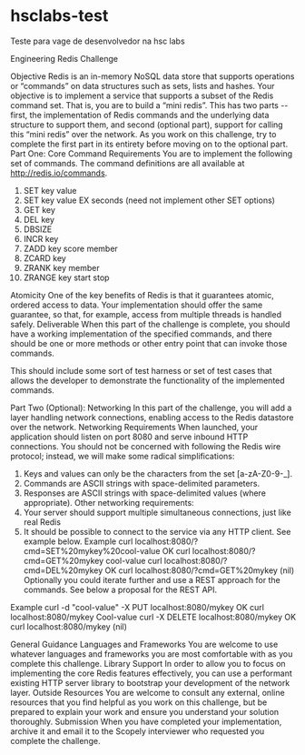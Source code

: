# hsclabs-test
Teste para vage de desenvolvedor na hsc labs

Engineering Redis Challenge

Objective
Redis is an in-memory NoSQL data store that supports operations or “commands” on data structures
such as sets, lists and hashes. Your objective is to implement a service that supports a subset of the
Redis command set. That is, you are to build a “mini redis”.
This has two parts -- first, the implementation of Redis commands and the underlying data structure to
support them, and second (optional part), support for calling this “mini redis” over the network.
As you work on this challenge, try to complete the first part in its entirety before moving on to the
optional part.
Part One: Core
Command Requirements
You are to implement the following set of commands. The command definitions are all available at
http://redis.io/commands.
1. SET key value
2. SET key value EX seconds (need not implement other SET options)
3. GET key
4. DEL key
5. DBSIZE
6. INCR key
7. ZADD key score member
8. ZCARD key
9. ZRANK key member
10. ZRANGE key start stop

Atomicity
One of the key benefits of Redis is that it guarantees atomic, ordered access to data. Your
implementation should offer the same guarantee, so that, for example, access from multiple threads is
handled safely.
Deliverable
When this part of the challenge is complete, you should have a working implementation of the specified
commands, and there should be one or more methods or other entry point that can invoke those
commands.

This should include some sort of test harness or set of test cases that allows the developer to
demonstrate the functionality of the implemented commands.

Part Two (Optional): Networking
In this part of the challenge, you will add a layer handling network connections, enabling access to the
Redis datastore over the network.
Networking Requirements
When launched, your application should listen on port 8080 and serve inbound HTTP connections. You
should not​ be concerned with following the Redis wire protocol; instead, we will make some radical
simplifications:
1. Keys and values can only be the characters from the set [a-zA-Z0-9-_].
2. Commands are ASCII strings with space-delimited parameters.
3. Responses are ASCII strings with space-delimited values (where appropriate).
Other networking requirements:
1. Your server should support multiple​ simultaneous connections, just like real Redis
2. It should be possible to connect to the service via any HTTP client. See example below.
Example
curl localhost:8080/?cmd=SET%20mykey%20cool-value
OK
curl localhost:8080/?cmd=GET%20mykey
cool-value
curl localhost:8080/?cmd=DEL%20mykey
OK
curl localhost:8080/?cmd=GET%20mykey
(nil)
Optionally you could iterate further and use a REST approach for the commands. See below a proposal
for the REST API.

Example
curl -d "cool-value" -X PUT localhost:8080/mykey
OK
curl localhost:8080/mykey
Cool-value
curl -X DELETE localhost:8080/mykey
OK
curl localhost:8080/mykey
(nil)

General Guidance
Languages and Frameworks
You are welcome to use whatever languages and frameworks you are most comfortable with as you
complete this challenge.
Library Support
In order to allow you to focus on implementing the core Redis features effectively, you can use a
performant existing HTTP server library to bootstrap your development of the network layer.
Outside Resources
You are welcome to consult any external, online resources that you find helpful as you work on this
challenge, but be prepared to explain your work and ensure you understand your solution thoroughly.
Submission
When you have completed your implementation, archive it and email it to the Scopely interviewer who
requested you complete the challenge.
